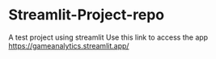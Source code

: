 # Streamlit-Project-repo
A test project using streamlit
Use this link to access the app https://gameanalytics.streamlit.app/
